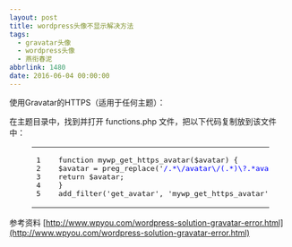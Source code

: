 ```yaml
---
layout: post
title: wordpress头像不显示解决方法
tags:
  - gravatar头像
  - wordpress头像
  - 燕衔春泥
abbrlink: 1480
date: 2016-06-04 00:00:00
---
```


<!-- build time:Sat Jun 23 2018 12:05:15 GMT+0800 (中国标准时间) -->

使用Gravatar的HTTPS（适用于任何主题）：

在主题目录中，找到并打开 functions.php 文件，把以下代码复制放到该文件中：
<figure class="highlight php"><table><tr><td class="gutter"><pre><span class="line">1</span>  
<span class="line">2</span>  
<span class="line">3</span>  
<span class="line">4</span>  
<span class="line">5</span>  
</pre></td><td class="code"><pre><span class="line"><span class="function"><span class="keyword">function</span> <span class="title">mywp_get_https_avatar</span><span class="params">($avatar)</span> </span>&#123;</span>  
<span class="line">$avatar = preg_replace(<span class="string">'<span style="color: #0000ff;">/.*\/avatar\/(.*)\?.*avatar\-([\d]+).*/</span>'</span>,<span class="string">'&lt;img src="https://secure.gravatar.com/avatar/$1?s=$2" class="avatar avatar-$2" height="$2" width="$2"&gt;'</span>,$avatar);</span>  
<span class="line"><span class="keyword">return</span> $avatar;</span>  
<span class="line">&#125;</span>  
<span class="line">add_filter(<span class="string">'get_avatar'</span>, <span class="string">'mywp_get_https_avatar'</span>);</span>  
</pre></td></tr></table></figure>

参考资料 [http://www.wpyou.com/wordpress-solution-gravatar-error.html](http://www.wpyou.com/wordpress-solution-gravatar-error.html)
<!-- rebuild by neat -->